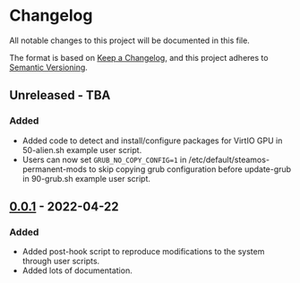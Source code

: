 # Changelog

All notable changes to this project will be documented in this file.

The format is based on [Keep a Changelog](https://keepachangelog.com/en/1.0.0/),
and this project adheres to [Semantic Versioning](https://semver.org/spec/v2.0.0.html).

## Unreleased - TBA

### Added

- Added code to detect and install/configure packages for VirtIO GPU in
  50-alien.sh example user script.
- Users can now set `GRUB_NO_COPY_CONFIG=1` in
  /etc/default/steamos-permanent-mods to skip copying grub configuration before
  update-grub in 90-grub.sh example user script.

## [0.0.1] - 2022-04-22

### Added

- Added post-hook script to reproduce modifications to the system through user scripts.
- Added lots of documentation.

[0.0.1]: https://github.com/icedream/steamos-permanent-mods/releases/tag/v0.0.1

